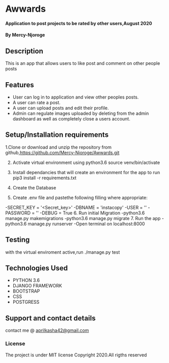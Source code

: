 # Awwards
#### Application to post projects to be rated by other users,August 2020 
#### By **Mercy-Njoroge**

## Description
This is an app that allows users to like post and comment on other people posts

## Features
* User can log in to application and view other peoples posts.
* A user can rate a post.
* A user can upload posts and edit their profile.
* Admin can regulate images uploaded by deleting from the admin dashboard as well as completely close a users account.

## Setup/Installation requirements
1.Clone or download and unzip the repository from github,https://github.com/Mercy-Njoroge/Awwards.git

2. Activate virtual environment using python3.6 source venv/bin/activate

3. Install dependancies that will create an environment for the app to run pip3 install -r requirements.txt
4. Create the Database
5. Create .env file and pastethe following filling where appropriate:

-SECRET_KEY = '<Secret_key>'
-DBNAME = 'instacopy'
-USER = '<Username>'
-PASSWORD = '<password>'
-DEBUG = True
6. Run initial Migration
-python3.6 manage.py makemigrations
-python3.6 manage.py migrate
7. Run the app
-python3.6 manage.py runserver
-Open terminal on localhost:8000


 ## Testing
 with the virtual enviroment active,run  ./manage.py test


## Technologies Used
* PYTHON 3.6
* DJANGO FRAMEWORK
* BOOTSTRAP
* CSS
* POSTGRESS

## Support and contact details
contact me @ aprilkasha42@gmail.com
### License
The project is under MIT license
Copyright 2020.All rigths reserved
  